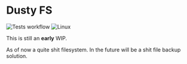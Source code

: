 # Dusty FS
![Tests workflow](https://github.com/HeronErin/DustyFs/actions/workflows/tests.yml/badge.svg)
![Linux](https://img.shields.io/badge/Linux-FCC624?style=for-the-badge&logo=linux&logoColor=black)

This is still an **early** WIP.

As of now a quite shit filesystem. In the future will be a shit file backup solution. 